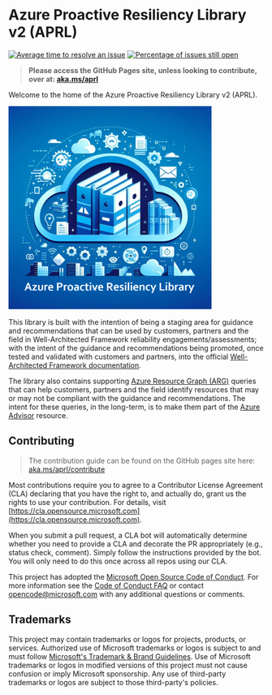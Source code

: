 # Azure Proactive Resiliency Library v2 (APRL)

[![Average time to resolve an issue](http://isitmaintained.com/badge/resolution/Azure/Azure-Proactive-Resiliency-Library-v2.svg)](http://isitmaintained.com/project/Azure/Azure-Proactive-Resiliency-Library-v2 "Average time to resolve an issue")
[![Percentage of issues still open](http://isitmaintained.com/badge/open/Azure/Azure-Proactive-Resiliency-Library-v2.svg)](http://isitmaintained.com/project/Azure/Azure-Proactive-Resiliency-Library-v2 "Percentage of issues still open")

> **Please access the GitHub Pages site, unless looking to contribute, over at: [aka.ms/aprl](https://aka.ms/aprl)**

Welcome to the home of the Azure Proactive Resiliency Library v2 (APRL).

<img src="docs/static/img/aprl-white.png" alt="APRL" width="400">

This library is built with the intention of being a staging area for guidance and recommendations that can be used by customers, partners and the field in Well-Architected Framework reliability engagements/assessments; with the intent of the guidance and recommendations being promoted, once tested and validated with customers and partners, into the official [Well-Architected Framework documentation](https://aka.ms/waf).

The library also contains supporting [Azure Resource Graph (ARG)](https://learn.microsoft.com/azure/governance/resource-graph/overview) queries that can help customers, partners and the field identify resources that may or may not be compliant with the guidance and recommendations. The intent for these queries, in the long-term, is to make them part of the [Azure Advisor](https://learn.microsoft.com/azure/advisor/advisor-overview) resource.

## Contributing

> The contribution guide can be found on the GitHub pages site here: [aka.ms/aprl/contribute](https://aka.ms/aprl/contribute)

Most contributions require you to agree to a Contributor License Agreement (CLA) declaring that you have the right to, and actually do, grant us the rights to use your contribution. For details, visit [https://cla.opensource.microsoft.com](https://cla.opensource.microsoft.com).

When you submit a pull request, a CLA bot will automatically determine whether you need to provide a CLA and decorate the PR appropriately (e.g., status check, comment). Simply follow the instructions provided by the bot. You will only need to do this once across all repos using our CLA.

This project has adopted the [Microsoft Open Source Code of Conduct](https://opensource.microsoft.com/codeofconduct/). For more information see the [Code of Conduct FAQ](https://opensource.microsoft.com/codeofconduct/faq/) or contact [opencode@microsoft.com](mailto:opencode@microsoft.com) with any additional questions or comments.

## Trademarks

This project may contain trademarks or logos for projects, products, or services. Authorized use of Microsoft trademarks or logos is subject to and must follow [Microsoft's Trademark & Brand Guidelines](https://www.microsoft.com/legal/intellectualproperty/trademarks/usage/general). Use of Microsoft trademarks or logos in modified versions of this project must not cause confusion or imply Microsoft sponsorship. Any use of third-party trademarks or logos are subject to those third-party's policies.
